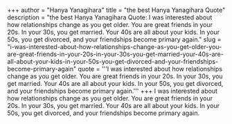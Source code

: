 +++
author = "Hanya Yanagihara"
title = "the best Hanya Yanagihara Quote"
description = "the best Hanya Yanagihara Quote: I was interested about how relationships change as you get older. You are great friends in your 20s. In your 30s, you get married. Your 40s are all about your kids. In your 50s, you get divorced, and your friendships become primary again."
slug = "i-was-interested-about-how-relationships-change-as-you-get-older-you-are-great-friends-in-your-20s-in-your-30s-you-get-married-your-40s-are-all-about-your-kids-in-your-50s-you-get-divorced-and-your-friendships-become-primary-again"
quote = '''I was interested about how relationships change as you get older. You are great friends in your 20s. In your 30s, you get married. Your 40s are all about your kids. In your 50s, you get divorced, and your friendships become primary again.'''
+++
I was interested about how relationships change as you get older. You are great friends in your 20s. In your 30s, you get married. Your 40s are all about your kids. In your 50s, you get divorced, and your friendships become primary again.
